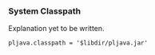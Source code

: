 ### System Classpath ###

Explanation yet to be written.
```properties
pljava.classpath = '$libdir/pljava.jar'
```
